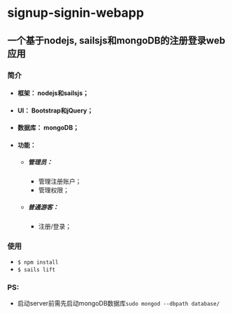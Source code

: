 # signup-signin-webapp
## 一个基于nodejs, sailsjs和mongoDB的注册登录web应用
### 简介
- #### 框架： nodejs和sailsjs；
- #### UI： Bootstrap和jQuery；
- #### 数据库： mongoDB；
- #### 功能：
    - ##### 管理员：
        - 管理注册账户；
        - 管理权限；
    - ##### 普通游客：
        - 注册/登录；

### 使用
- `$ npm install`
- `$ sails lift`

### PS:
- 启动server前需先启动mongoDB数据库`sudo mongod --dbpath database/`
